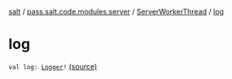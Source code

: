 [salt](../../index.md) / [pass.salt.code.modules.server](../index.md) / [ServerWorkerThread](index.md) / [log](./log.md)

# log

`val log: `[`Logger`](https://docs.oracle.com/javase/6/docs/api/java/util/logging/Logger.html)`!` [(source)](https://github.com/kurbaniec-tgm/salt/tree/master/code/modules/server/ServerWorkerThread.kt#L43)